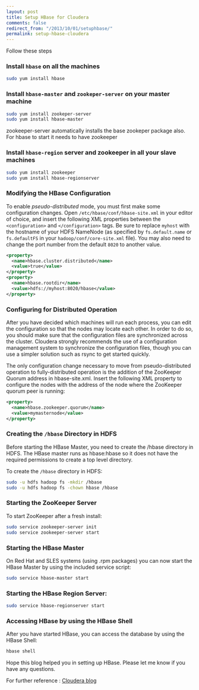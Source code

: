 ```yaml
---
layout: post
title: Setup HBase for Cloudera
comments: false
redirect_from: "/2013/10/01/setuphbase/"
permalink: setup-hbase-cloudera
---
```


Follow these steps

### Install `hbase` on all the machines
~~~sh
sudo yum install hbase
~~~

### Install `hbase-master` and `zookeper-server` on your master machine
~~~sh
sudo yum install zookeper-server
sudo yum install hbase-master
~~~
zookeeper-server automatically installs the base zookeper package also.
For hbase to start it needs to have zookeeper 

### Install `hbase-region` server and zookeeper in all your slave machines
~~~sh
sudo yum install zookeeper
sudo yum install hbase-regionserver
~~~

### Modifying the HBase Configuration

To enable *pseudo-distributed* mode, you must first make some configuration changes. Open `/etc/hbase/conf/hbase-site.xml` in your editor of choice, and insert the following XML properties between the `<configuration>` and `</configuration>` tags. Be sure to replace `myhost` with the hostname of your HDFS NameNode (as specified by `fs.default.name` or `fs.defaultFS` in your `hadoop/conf/core-site.xml` file). You may also need to change the port number from the default `8020` to another value.
~~~xml
<property>
  <name>hbase.cluster.distributed</name>
  <value>true</value>
</property>
<property>
  <name>hbase.rootdir</name>
  <value>hdfs://myhost:8020/hbase</value>
</property>
~~~
### Configuring for Distributed Operation

After you have decided which machines will run each process, you can edit the configuration so that the nodes may locate each other. In order to do so, you should make sure that the configuration files are synchronized across the cluster. Cloudera strongly recommends the use of a configuration management system to synchronize the configuration files, though you can use a simpler solution such as rsync to get started quickly.

The only configuration change necessary to move from pseudo-distributed operation to fully-distributed operation is the addition of the ZooKeeper Quorum address in hbase-site.xml. Insert the following XML property to configure the nodes with the address of the node where the ZooKeeper quorum peer is running:
~~~xml
<property>
  <name>hbase.zookeeper.quorum</name>
  <value>mymasternode</value>
</property>
~~~

### Creating the `/hbase` Directory in HDFS

Before starting the HBase Master, you need to create the /hbase directory in HDFS. The HBase master runs as hbase:hbase so it does not have the required permissions to create a top level directory.

To create the `/hbase` directory in HDFS:
~~~sh
sudo -u hdfs hadoop fs -mkdir /hbase
sudo -u hdfs hadoop fs -chown hbase /hbase
~~~

### Starting the ZooKeeper Server
To start ZooKeeper after a fresh install:
~~~sh
sudo service zookeeper-server init
sudo service zookeeper-server start
~~~

### Starting the HBase Master
On Red Hat and SLES systems (using .rpm packages) you can now start the HBase Master by using the included service script:
~~~sh
sudo service hbase-master start
~~~

### Starting the HBase Region Server:
~~~sh
sudo service hbase-regionserver start
~~~

### Accessing HBase by using the HBase Shell
After you have started HBase, you can access the database by using the HBase Shell:
~~~sh
hbase shell
~~~

Hope this blog helped you in setting up HBase. Please let me know if you have any questions.

For further reference :
[Cloudera blog](http://www.cloudera.com/content/cloudera-content/cloudera-docs/CDH4/4.2.0/CDH4-Installation-Guide/cdh4ig_topic_20_2.html)















